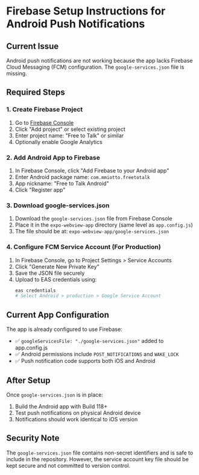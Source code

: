 # Firebase Setup Instructions for Android Push Notifications

## Current Issue
Android push notifications are not working because the app lacks Firebase Cloud Messaging (FCM) configuration. The `google-services.json` file is missing.

## Required Steps

### 1. Create Firebase Project
1. Go to [Firebase Console](https://console.firebase.google.com/)
2. Click "Add project" or select existing project
3. Enter project name: "Free to Talk" or similar
4. Optionally enable Google Analytics

### 2. Add Android App to Firebase
1. In Firebase Console, click "Add Firebase to your Android app"
2. Enter Android package name: `com.mmiotto.freetotalk`
3. App nickname: "Free to Talk Android"
4. Click "Register app"

### 3. Download google-services.json
1. Download the `google-services.json` file from Firebase Console
2. Place it in the `expo-webview-app` directory (same level as `app.config.js`)
3. The file should be at: `expo-webview-app/google-services.json`

### 4. Configure FCM Service Account (For Production)
1. In Firebase Console, go to Project Settings > Service Accounts
2. Click "Generate New Private Key"
3. Save the JSON file securely
4. Upload to EAS credentials using:
   ```bash
   eas credentials
   # Select Android > production > Google Service Account
   ```

## Current App Configuration
The app is already configured to use Firebase:
- ✅ `googleServicesFile: "./google-services.json"` added to app.config.js
- ✅ Android permissions include `POST_NOTIFICATIONS` and `WAKE_LOCK`
- ✅ Push notification code supports both iOS and Android

## After Setup
Once `google-services.json` is in place:
1. Build the Android app with Build 118+
2. Test push notifications on physical Android device
3. Notifications should work identical to iOS version

## Security Note
The `google-services.json` file contains non-secret identifiers and is safe to include in the repository. However, the service account key file should be kept secure and not committed to version control.